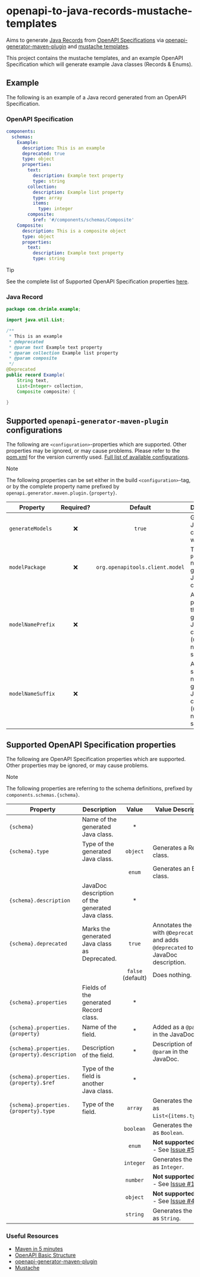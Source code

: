 # openapi-to-java-records-mustache-templates

Aims to
generate [Java Records](https://docs.oracle.com/en/java/javase/17/language/records.html)
from [OpenAPI Specifications](https://swagger.io/specification/)
via [openapi-generator-maven-plugin](https://github.com/OpenAPITools/openapi-generator/blob/master/modules/openapi-generator-maven-plugin/README.md)
and [mustache templates](https://mustache.github.io/).

This project contains the
mustache templates, and an example OpenAPI Specification which will generate example Java
classes (Records & Enums).

## Example

The following is an example of a Java record generated from an OpenAPI Specification.

### OpenAPI Specification

```yaml
components:
  schemas:
    Example:
      description: This is an example
      deprecated: true
      type: object
      properties:
        text:
          description: Example text property
          type: string
        collection:
          description: Example list property
          type: array
          items:
            type: integer
        composite:
          $ref: '#/components/schemas/Composite'
    Composite:
      description: This is a composite object
      type: object
      properties:
        text:
          description: Example text property
          type: string
```

> [!TIP]
> See the complete list of Supported OpenAPI Specification
> properties [here](#supported-openapi-specification-properties).

### Java Record

```java
package com.chrimle.example;

import java.util.List;

/**
 * This is an example
 * @deprecated
 * @param text Example text property  
 * @param collection Example list property  
 * @param composite
 */
@Deprecated
public record Example(
    String text,
    List<Integer> collection,
    Composite composite) {

}
```

## Supported `openapi-generator-maven-plugin` configurations

The following are `<configuration>`-properties which are supported. Other properties may
be ignored, or may cause problems. Please refer to the [pom.xml](./pom.xml) for the
version currently
used. [Full list of available configurations](https://github.com/OpenAPITools/openapi-generator/blob/master/modules/openapi-generator-maven-plugin/README.md).

> [!NOTE]
> The following properties can be set either in the build `<configuration>`-tag,
> or by the complete property name prefixed
> by `openapi.generator.maven.plugin.{property}`.

| Property          | Required? |             Default             | Description                                                                      |
|-------------------|:---------:|:-------------------------------:|----------------------------------------------------------------------------------|
| `generateModels`  |    :x:    |             `true`              | Generates Java classes when `true`.                                              |
| `modelPackage`    |    :x:    | `org.openapitools.client.model` | The `package` name of generated Java classes.                                    |
| `modelNamePrefix` |    :x:    |                                 | Adds a prefix to the name of generated Java classes (useful for naming schemes). |
| `modelNameSuffix` |    :x:    |                                 | Adds a suffix to the name of generated Java classes (useful for naming schemes). |

## Supported OpenAPI Specification properties

The following are OpenAPI Specification properties which are supported. Other
properties may be ignored, or may cause problems.

> [!NOTE]
> The following properties are referring to the schema definitions, prefixed
> by `components.schemas.{schema}`.

| Property                                     | Description                                      |       Value       | Value Description                                                                                                        |
|----------------------------------------------|--------------------------------------------------|:-----------------:|--------------------------------------------------------------------------------------------------------------------------|
| `{schema}`                                   | Name of the generated Java class.                |         *         |                                                                                                                          |
| `{schema}.type`                              | Type of the generated Java class.                |     `object`      | Generates a Record class.                                                                                                |
|                                              |                                                  |      `enum`       | Generates an Enum class.                                                                                                 |
| `{schema}.description`                       | JavaDoc description of the generated Java class. |         *         |                                                                                                                          |
| `{schema}.deprecated`                        | Marks the generated Java class as Deprecated.    |      `true`       | Annotates the class with `@Deprecated` and adds `@deprecated` to the JavaDoc description.                                |
|                                              |                                                  | `false` (default) | Does nothing.                                                                                                            |
| `{schema}.properties`                        | Fields of the generated Record class.            |         *         |                                                                                                                          |
| `{schema}.properties.{property}`             | Name of the field.                               |         *         | Added as a `@param` in the JavaDoc.                                                                                      |
| `{schema}.properties.{property}.description` | Description of the field.                        |         *         | Description of the `@param` in the JavaDoc.                                                                              |
| `{schema}.properties.{property}.$ref`        | Type of the field is another Java class.         |         *         |                                                                                                                          |
| `{schema}.properties.{property}.type`        | Type of the field.                               |      `array`      | Generates the field as `List<{items.type}>`.                                                                             |
|                                              |                                                  |     `boolean`     | Generates the field as `Boolean`.                                                                                        |
|                                              |                                                  |      `enum`       | **Not supported yet** - See [Issue #5](https://github.com/Chrimle/openapi-to-java-records-mustache-templates/issues/5)   |
|                                              |                                                  |     `integer`     | Generates the field as `Integer`.                                                                                        |
|                                              |                                                  |     `number`      | **Not supported yet** - See [Issue #15](https://github.com/Chrimle/openapi-to-java-records-mustache-templates/issues/15) |
|                                              |                                                  |     `object`      | **Not supported yet** - See [Issue #4](https://github.com/Chrimle/openapi-to-java-records-mustache-templates/issues/4)   |
|                                              |                                                  |     `string`      | Generates the field as `String`.                                                                                         |

### Useful Resources

- [Maven in 5 minutes](https://maven.apache.org/guides/getting-started/maven-in-five-minutes.html)
- [OpenAPI Basic Structure](https://swagger.io/docs/specification/basic-structure/)
- [openapi-generator-maven-plugin](https://github.com/OpenAPITools/openapi-generator/blob/master/modules/openapi-generator-maven-plugin/README.md)
- [Mustache](https://mustache.github.io/)
